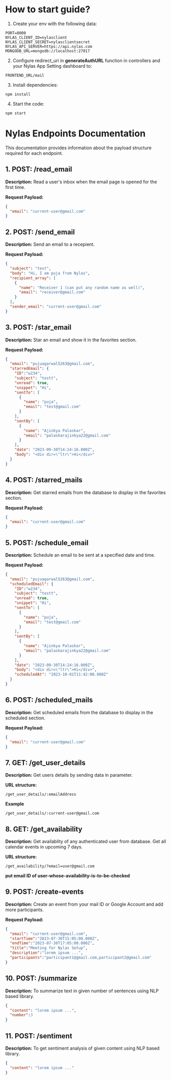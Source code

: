 # How to start guide?
1. Create your env with the following data:
   
```
PORT=8000
NYLAS_CLIENT_ID=nylasclient
NYLAS_CLIENT_SECRET=nylasclientsecret
NYLAS_API_SERVER=https://api.nylas.com
MONGODB_URL=mongodb://localhost:27017
```

2. Configure redirect_uri in <strong>generateAuthURL</strong> function in controllers and your Nylas App Setting dashboard to:
```
FRONTEND_URL/mail
```

3. Install dependencies:
```
npm install
```

4. Start the code:
```
npm start
```

# Nylas Endpoints Documentation

This documentation provides information about the payload structure required for each endpoint.

## 1. POST: /read_email

**Description:**
Read a user's inbox when the email page is opened for the first time.

**Request Payload:**

```json
{
  "email": "current-user@gmail.com"
}
```

## 2. POST: /send_email

**Description:**
Send an email to a recepient.

**Request Payload:**

```json
{
  "subject": "test",
  "body": "Hi, I am puja from Nylas",
  "recipient_array": [
    {
      "name": "Receiver 1 (can put any random name as well)",
      "email": "receiver@gmail.com"
    }
  ],
  "sender_email": "current-user@gmail.com"
}
```

## 3. POST: /star_email

**Description:**
Star an email and show it in the favorites section.

**Request Payload:**

```json
{
  "email": "pujuagarwal5263@gmail.com",
  "starredEmail": {
    "ID":"w234",
    "subject": "testt",
    "unread": true,
    "snippet": "Hi",
    "sentTo": [
      {
        "name": "puja",
        "email": "test@gmail.com"
      }
    ],
    "sentBy": [
      {
        "name": "Ajinkya Palaskar",
        "email": "palaskarajinkya22@gmail.com"
      }
    ],
    "date": "2023-09-30T14:24:16.000Z",
    "body": "<div dir=\"ltr\">Hi</div>"
  }
}
```

## 4. POST: /starred_mails

**Description:**
Get starred emails from the database to display in the favorites section.

**Request Payload:**

```json
{
  "email": "current-user@gmail.com"
}
```

## 5. POST: /schedule_email

**Description:**
Schedule an email to be sent at a specified date and time.

**Request Payload:**

```json
{
  "email": "pujuagarwal5263@gmail.com",
  "scheduledEmail": {
    "ID":"w234",
    "subject": "testt",
    "unread": true,
    "snippet": "Hi",
    "sentTo": [
      {
        "name": "puja",
        "email": "test@gmail.com"
      }
    ],
    "sentBy": [
      {
        "name": "Ajinkya Palaskar",
        "email": "palaskarajinkya22@gmail.com"
      }
    ],
    "date": "2023-09-30T14:24:16.000Z",
    "body": "<div dir=\"ltr\">Hi</div>",
    "scheduledAt": "2023-10-01T11:42:00.000Z"
  }
}
```

## 6. POST: /scheduled_mails

**Description:**
Get scheduled emails from the database to display in the scheduled section.

**Request Payload:**

```json
{
  "email": "current-user@gmail.com"
}
```

## 7. GET: /get_user_details

**Description:**
Get users details by sending data in parameter.

**URL structure:**

```
/get_user_details/:emailAddress
```

**Example**

```
/get_user_details/:current-user@gmail.com
```

## 8. GET: /get_availability

**Description:**
Get availablity of any authenticated user from database. Get all calendar events in upcoming 7 days.

**URL structure:**

```
/get_availability/?email=user@gmail.com
```

<strong>put email ID of user-whose-availability-is-to-be-checked</strong>

## 9. POST: /create-events

**Description:**
Create an event from your mail ID or Google Account and add more participants.

**Request Payload:**

```json
{
  "email": "current-user@gmail.com",
  "startTime":"2023-07-30T15:05:00.000Z",
  "endTime":"2023-07-30T17:05:00.000Z",
  "title":"Meeting for Nylas Setup",
  "description":"lorem ipsum ...",
  "participants":"participant1@gmail.com,participant2@gmail.com"
}
```

## 10. POST: /summarize

**Description:**
To summarize text in given number of sentences using NLP based library.

```json
{
  "content": "lorem ipsum ...",
  "number":3
}
```

## 11. POST: /sentiment

**Description:**
To get sentiment analysis of given content using NLP based library.

```json
{
  "content": "lorem ipsum ..."
}
```
